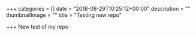 +++
categories = []
date = "2018-08-29T10:25:12+00:00"
description = ""
thumbnailImage = ""
title = "Testing new repo"

+++
New test of my repo